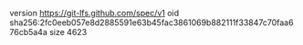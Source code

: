 version https://git-lfs.github.com/spec/v1
oid sha256:2fc0eeb057e8d2885591e63b45fac3861069b882111f33847c70faa676cb5a4a
size 4623
